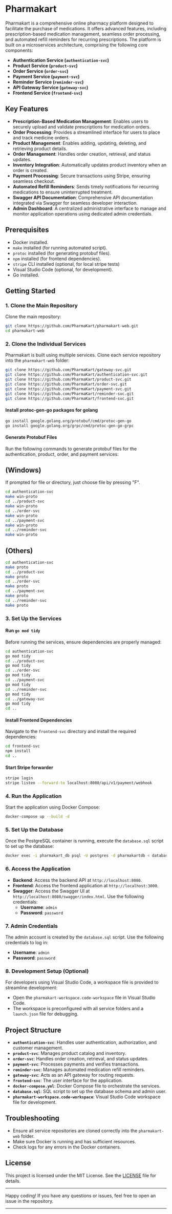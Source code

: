 # Pharmakart

Pharmakart is a comprehensive online pharmacy platform designed to facilitate the purchase of medications. It offers advanced features, including prescription-based medication management, seamless order processing, and automated refill reminders for recurring prescriptions. The platform is built on a microservices architecture, comprising the following core components:

- **Authentication Service (`authentication-svc`)**
- **Product Service (`product-svc`)**
- **Order Service (`order-svc`)**
- **Payment Service (`payment-svc`)**
- **Reminder Service (`reminder-svc`)**
- **API Gateway Service (`gateway-svc`)**
- **Frontend Service (`frontend-svc`)**

## Key Features
- **Prescription-Based Medication Management**: Enables users to securely upload and validate prescriptions for medication orders.
- **Order Processing**: Provides a streamlined interface for users to place and track medicine orders.
- **Product Management**: Enables adding, updating, deleting, and retrieving product details.
- **Order Management**: Handles order creation, retrieval, and status updates.
- **Inventory Integration**: Automatically updates product inventory when an order is created.
- **Payment Processing**: Secure transactions using Stripe, ensuring seamless checkout.
- **Automated Refill Reminders**: Sends timely notifications for recurring medications to ensure uninterrupted treatment.
- **Swagger API Documentation**: Comprehensive API documentation integrated via Swagger for seamless developer interaction.
- **Admin Dashboard**: A centralized administrative interface to manage and monitor application operations using dedicated admin credentials.

## Prerequisites
- Docker installed.
- `make` installed (for running automated script).
- `protoc` installed (for generating protobuf files).
- `npm` installed (for frontend dependencies).
- `stripe` CLI installed (optional, for local stripe tests)
- Visual Studio Code (optional, for development).
- Go installed.

## Getting Started

### 1. Clone the Main Repository
Clone the main repository:
```bash
git clone https://github.com/PharmaKart/pharmakart-web.git
cd pharmakart-web
```

### 2. Clone the Individual Services
Pharmakart is built using multiple services. Clone each service repository into the `pharmakart-web` folder:
```bash
git clone https://github.com/PharmaKart/gateway-svc.git
git clone https://github.com/PharmaKart/authentication-svc.git
git clone https://github.com/PharmaKart/product-svc.git
git clone https://github.com/PharmaKart/order-svc.git
git clone https://github.com/PharmaKart/payment-svc.git
git clone https://github.com/PharmaKart/reminder-svc.git
git clone https://github.com/PharmaKart/frontend-svc.git
```

#### Install protoc-gen-go packages for golang
```bash
go install google.golang.org/protobuf/cmd/protoc-gen-go
go install google.golang.org/grpc/cmd/protoc-gen-go-grpc
```

#### Generate Protobuf Files
Run the following commands to generate protobuf files for the authentication, product, order, and payment services:

## (Windows)
If prompted for file or directory, just choose file by pressing "F".
```bash
cd authentication-svc
make win-proto
cd ../product-svc
make win-proto
cd ../order-svc
make win-proto
cd ../payment-svc
make win-proto
cd ../reminder-svc
make win-proto
```

## (Others)
```bash
cd authentication-svc
make proto
cd ../product-svc
make proto
cd ../order-svc
make proto
cd ../payment-svc
make proto
cd ../reminder-svc
make proto
```

### 3. Set Up the Services
#### Run `go mod tidy`
Before running the services, ensure dependencies are properly managed:
```bash
cd authentication-svc
go mod tidy
cd ../product-svc
go mod tidy
cd ../order-svc
go mod tidy
cd ../payment-svc
go mod tidy
cd ../reminder-svc
go mod tidy
cd ../gateway-svc
go mod tidy
cd ..
```

#### Install Frontend Dependencies
Navigate to the `frontend-svc` directory and install the required dependencies:
```bash
cd frontend-svc
npm install
cd ..
```

#### Start Stripe forwarder
```bash
stripe login
stripe listen --forward-to localhost:8080/api/v1/payment/webhook
```

### 4. Run the Application
Start the application using Docker Compose:
```bash
docker-compose up --build -d
```

### 5. Set Up the Database
Once the PostgreSQL container is running, execute the `database.sql` script to set up the database:
```bash
docker exec -i pharmakart_db psql -U postgres -d pharmakartdb < database.sql
```

### 6. Access the Application
- **Backend**: Access the backend API at `http://localhost:8080`.
- **Frontend**: Access the frontend application at `http://localhost:3000`.
- **Swagger**: Access the Swagger UI at `http://localhost:8080/swagger/index.html`. Use the following credentials:
  - **Username**: `admin`
  - **Password**: `password`

### 7. Admin Credentials
The admin account is created by the `database.sql` script. Use the following credentials to log in:
- **Username**: `admin`
- **Password**: `password`

### 8. Development Setup (Optional)
For developers using Visual Studio Code, a workspace file is provided to streamline development:
- Open the `pharmakart-workspace.code-workspace` file in Visual Studio Code.
- The workspace is preconfigured with all service folders and a `launch.json` file for debugging.

## Project Structure
- **`authentication-svc`**: Handles user authentication, authorization, and customer management.
- **`product-svc`**: Manages product catalog and inventory.
- **`order-svc`**: Handles order creation, retrieval, and status updates.
- **`payment-svc`**: Processes payments and verifies transactions.
- **`reminder-svc`**: Manages automated medication refill reminders.
- **`gateway-svc`**: Acts as an API gateway for routing requests.
- **`frontend-svc`**: The user interface for the application.
- **`docker-compose.yml`**: Docker Compose file to orchestrate the services.
- **`database.sql`**: SQL script to set up the database schema and admin user.
- **`pharmakart-workspace.code-workspace`**: Visual Studio Code workspace file for development.

## Troubleshooting
- Ensure all service repositories are cloned correctly into the `pharmakart-web` folder.
- Make sure Docker is running and has sufficient resources.
- Check logs for any errors in the Docker containers.

## License
This project is licensed under the MIT License. See the [LICENSE](LICENSE) file for details.

---

Happy coding! If you have any questions or issues, feel free to open an issue in the repository.

---

